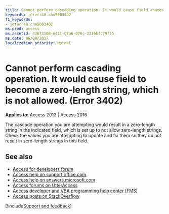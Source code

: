 ```yaml
---
title: Cannot perform cascading operation. It would cause field <name> to become a zero-length string, which is not allowed. (Error 3402)
keywords: jeterr40.chm5003402
f1_keywords:
- jeterr40.chm5003402
ms.prod: access
ms.assetid: 43673108-e411-07a6-076c-2216bfc79f55
ms.date: 06/08/2017
localization_priority: Normal
---
```



# Cannot perform cascading operation. It would cause field <name> to become a zero-length string, which is not allowed. (Error 3402)

  

**Applies to:** Access 2013 | Access 2016

The cascade operation you are attempting would result in a zero-length string in the indicated field, which is set up to not allow zero-length strings. Check the values you are attempting to update and fix them so they do not result in zero-length strings in this field.

## See also

- [Access for developers forum](https://social.msdn.microsoft.com/Forums/office/home?forum=accessdev)
- [Access help on support.office.com](https://support.office.com/search/results?query=Access)
- [Access help on answers.microsoft.com](https://answers.microsoft.com/)
- [Access forums on UtterAccess](https://www.utteraccess.com/forum/index.php?act=idx)
- [Access developer and VBA programming help center (FMS)](https://www.fmsinc.com/MicrosoftAccess/developer/)
- [Access posts on StackOverflow](https://stackoverflow.com/questions/tagged/ms-access)

[!include[Support and feedback](~/includes/feedback-boilerplate.md)]